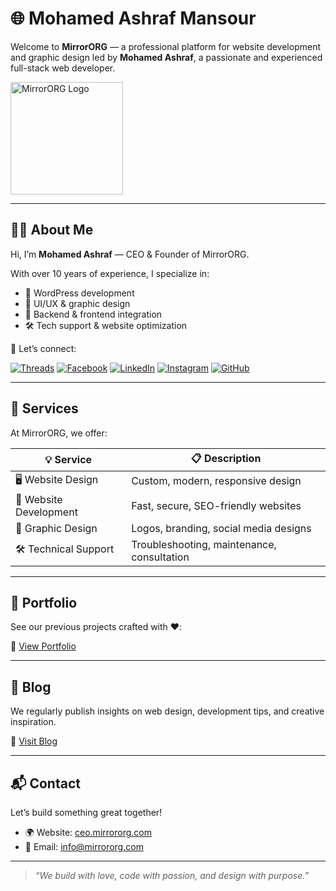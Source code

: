 # 🌐 Mohamed Ashraf Mansour

Welcome to **MirrorORG** — a professional platform for website development and graphic design led by **Mohamed Ashraf**, a passionate and experienced full-stack web developer.

<img src="https://mirrororg.com/wp-content/uploads/2024/08/Artboard-43.png" alt="MirrorORG Logo" width="180" />

---

## 👨‍💻 About Me

Hi, I’m **Mohamed Ashraf** — CEO & Founder of MirrorORG.

With over 10 years of experience, I specialize in:

- 🔧 WordPress development
- 🎨 UI/UX & graphic design
- 🧩 Backend & frontend integration
- 🛠️ Tech support & website optimization

🔗 Let’s connect:

[![Threads](https://img.shields.io/badge/Threads-000?logo=threads&logoColor=white)](https://www.threads.net/@mashraf1997)
[![Facebook](https://img.shields.io/badge/Facebook-1877F2?logo=facebook&logoColor=white)](https://www.facebook.com/mashraf1997)
[![LinkedIn](https://img.shields.io/badge/LinkedIn-0A66C2?logo=linkedin&logoColor=white)](https://www.linkedin.com/in/mashraf1997/)
[![Instagram](https://img.shields.io/badge/Instagram-E4405F?logo=instagram&logoColor=white)](https://www.instagram.com/mashraf1997/)
[![GitHub](https://img.shields.io/badge/GitHub-000?logo=github&logoColor=white)](https://github.com/mashraf1997)

---

## 💼 Services

At MirrorORG, we offer:

| 💡 Service | 📋 Description |
|-----------|----------------|
| 🖥️ Website Design | Custom, modern, responsive design |
| 🔨 Website Development | Fast, secure, SEO-friendly websites |
| 🎨 Graphic Design | Logos, branding, social media designs |
| 🛠️ Technical Support | Troubleshooting, maintenance, consultation |

---

## 📸 Portfolio

See our previous projects crafted with ❤️:

🔗 [View Portfolio](https://ceo.mirrororg.com/professional-web-design-and-graphic-design-by-us-with-love/)

---

## 📝 Blog

We regularly publish insights on web design, development tips, and creative inspiration.

🔗 [Visit Blog](https://ceo.mirrororg.com/mirror-org-blog-professional-web-design-and-graphic-design/)

---

## 📬 Contact

Let’s build something great together!

- 🌍 Website: [ceo.mirrororg.com](https://ceo.mirrororg.com/)
- 📧 Email: [info@mirrororg.com](mailto:info@mirrororg.com)

---

> _“We build with love, code with passion, and design with purpose.”_
